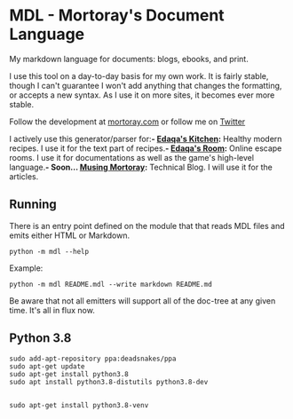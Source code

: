 # MDL - Mortoray's Document Language

My markdown language for documents: blogs, ebooks, and print.

I use this tool on a day-to-day basis for my own work. It is fairly stable, though I can't guarantee I won't add anything that changes the formatting, or accepts a new syntax. As I use it on more sites, it becomes ever more stable.

Follow the development at [mortoray.com](https://mortoray.com/) or follow me on [Twitter](https://twitter.com/edaqa)

I actively use this generator/parser for:**- [Edaqa's Kitchen](https://edaqaskitchen.com):** Healthy modern recipes. I use it for the text part of recipes.**- [Edaqa's Room](https://edaqasroom.com):** Online escape rooms. I use it for documentations as well as the game's high-level language.**- Soon… [Musing Mortoray](https://mortoray.com):** Technical Blog. I will use it for the articles.

## Running

There is an entry point defined on the module that that reads MDL files and emits either HTML or Markdown.

```
python -m mdl --help
```

Example:

```
python -m mdl README.mdl --write markdown README.md
```

Be aware that not all emitters will support all of the doc-tree at any given time. It's all in flux now.

## Python 3.8

```
sudo add-apt-repository ppa:deadsnakes/ppa
sudo apt-get update
sudo apt-get install python3.8
sudo apt install python3.8-distutils python3.8-dev


sudo apt-get install python3.8-venv
```

